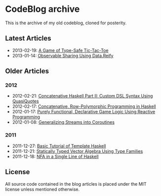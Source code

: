 # CodeBlog archive

This is the archive of my old codeblog, cloned for posterity.

## Latest Articles

* 2013-02-19: [A Game of Type-Safe Tic-Tac-Toe](https://github.com/shangaslammi/codeblog/blob/master/2013/2013-02-19-typesafe-tictactoe.md)
* 2013-01-14: [Observable Sharing Using Data.Reify](https://github.com/shangaslammi/codeblog/blob/master/2013/2013-01-14-observable-sharing.md)

## Older Articles

### 2012

* 2012-02-21: [Concatenative Haskell Part II: Custom DSL Syntax Using QuasiQuotes](https://github.com/shangaslammi/codeblog/blob/master/2012/2012-02-21-concatenative-haskell-ii-dsl.md)
* 2012-02-17: [Concatenative, Row-Polymorphic Programming in Haskell](https://github.com/shangaslammi/codeblog/blob/master/2012/2012-02-17-concatenative-haskell.md)
* 2012-01-17: [Purely Functional, Declarative Game Logic Using Reactive Programming](https://github.com/shangaslammi/codeblog/blob/master/2012/2012-01-17-declarative-game-logic-afrp.md)
* 2012-01-08: [Generalizing Streams into Coroutines](https://github.com/shangaslammi/codeblog/blob/master/2012/2012-01-08-streams-coroutines.md)

### 2011

* 2011-12-27: [Basic Tutorial of Template Haskell](https://github.com/shangaslammi/codeblog/blob/master/2011/2011-12-27-template-haskell.md)
* 2011-12-21: [Statically Typed Vector Algebra Using Type Families](https://github.com/shangaslammi/codeblog/blob/master/2011/2011-12-21-static-vector-algebra.md)
* 2011-12-18: [NFA in a Single Line of Haskell](https://github.com/shangaslammi/codeblog/blob/master/2011/2011-12-18-haskell-nfa.md)

## License

All source code contained in the blog articles is placed under the MIT license
unless mentioned otherwise.
